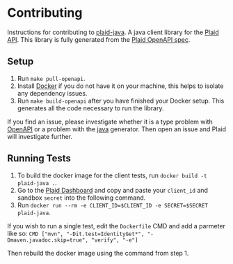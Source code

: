 # Contributing

Instructions for contributing to [plaid-java][1]. A java client library for the [Plaid API][2]. This library is fully generated from the [Plaid OpenAPI spec](3).

## Setup

1. Run `make pull-openapi`.
2. Install [Docker](https://docs.docker.com/desktop/) if you do not have it on your machine, this helps to isolate any dependency issues.
3. Run `make build-openapi` after you have finished your Docker setup. This generates all the code necessary to run the library.

If you find an issue, please investigate whether it is a type problem with [OpenAPI](3) or a problem with the [java](https://github.com/OpenAPITools/openapi-generator/blob/master/docs/generators/java.md) generator. Then open an issue and Plaid will investigate further.

## Running Tests

1. To build the docker image for the client tests, run `docker build -t plaid-java .`.
2. Go to the [Plaid Dashboard](https://dashboard.plaid.com/) and copy and paste your `client_id` and sandbox `secret` into the following command.
3. Run `docker run --rm -e CLIENT_ID=$CLIENT_ID -e SECRET=$SECRET plaid-java`.

If you wish to run a single test, edit the `Dockerfile` CMD and add a parmeter like so: `CMD ["mvn", "-Dit.test=IdentityGet*", "-Dmaven.javadoc.skip=true", "verify", "-e"]`

Then rebuild the docker image using the command from step 1.

[1]: https://github.com/plaid/plaid-java
[2]: https://plaid.com
[3]: https://github.com/plaid/plaid-openapi
